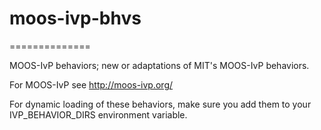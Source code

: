 # moos-ivp-bhvs
==============

MOOS-IvP behaviors; new or adaptations of MIT's MOOS-IvP behaviors.

For MOOS-IvP see http://moos-ivp.org/

For dynamic loading of these behaviors, make sure you add them to your 
IVP_BEHAVIOR_DIRS environment variable.
